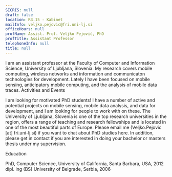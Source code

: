 ```yaml
---
SICRIS: null
draft: false
location: R3.15 - Kabinet
mailInfo: veljko.pejovic@fri.uni-lj.si
officeHours: null
profName: Assist. Prof. Veljko Pejović, PhD
profTitle: Assistant Professor
telephoneInfo: null
title: null
---
```



I am an assistant professor at the Faculty of Computer and Information Science, University of Ljubljana, Slovenia. My research covers mobile computing, wireless networks and information and communicaton technologies for development. Lately I have been focused on mobile sensing, anticipatory mobile computing, and the analysis of mobile data traces.
Activities and Events

I am looking for motivated PhD students! I have a number of active and potential projects on mobile sensing, mobile data analysis, and data for development, and I am looking for people to work with on these. The University of Ljubljana, Slovenia is one of the top research universities in the region, offers a range of teaching and research fellowships and is located in one of the most beautiful parts of Europe. Please email me (Veljko.Pejovic [at] fri.uni-lj.si) if you want to chat about PhD studies here.
In addition, please get in contact if you are interested in doing your bachelor or masters thesis under my supervision.

Education


PhD, Computer Science, University of California, Santa Barbara, USA, 2012
dipl. ing (BS) University of Belgrade, Serbia, 2006